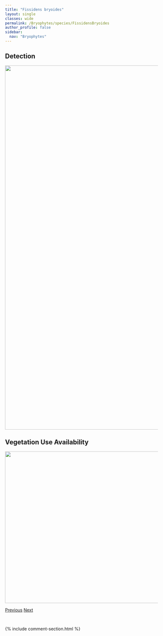 ```yaml
---
title: "Fissidens bryoides"
layout: single
classes: wide
permalink: /Bryophytes/species/FissidensBryoides
author_profile: false
sidebar:
  nav: "Bryophytes"
---
```


<h2>Detection</h2>

<a href="https://drive.google.com/uc?export=view&id=1hcFrgQiJmWAc2F6ptR-OwXGfvyMN3deC">
<img src="https://drive.google.com/uc?export=view&id=1hcFrgQiJmWAc2F6ptR-OwXGfvyMN3deC" height = "1200" width = "800">
</a>


<h2>Vegetation Use Availability</h2>

<a href="https://drive.google.com/uc?export=view&id=18lhPF7tjcNF2qSuYF9YIHbKDffh7NCO3">
<img src="https://drive.google.com/uc?export=view&id=18lhPF7tjcNF2qSuYF9YIHbKDffh7NCO3" height = "500" width = "1000">
</a>


<a href="/DevelopmentWebsite/Bryophytes/species/EntodonSchleicheri" class="pagination--pager" title="Entodon schleicheri">Previous</a> <a href="/DevelopmentWebsite/Bryophytes/species/FissidensOsmundioides" class="pagination--pager" title="Fissidens osmundioides">Next</a>

<p>&nbsp;</p>

{% include comment-section.html %}
